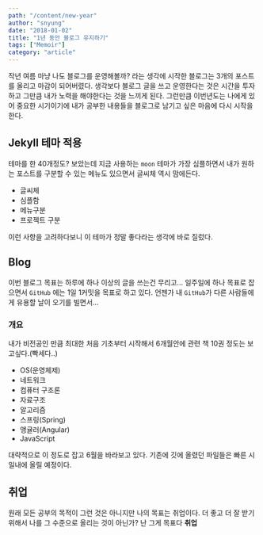 ```yaml
---
path: "/content/new-year"
author: "snyung"
date: "2018-01-02"
title: "1년 동안 블로그 유지하기"
tags: ["Memoir"]
category: "article"
---
```


작년 여름 마냥 나도 블로그를 운영해볼까? 라는 생각에 시작한 블로그는 3개의 포스트를 올리고 마감이 되어버렸다. 생각보다 블로그 글을 쓰고 운영한다는 것은 시간을 투자하고 그만큼 내가 노력을 해야한다는 것을 느끼게 된다. 그런만큼 이번년도는 나에게 있어 중요한 시기이기에 내가 공부한 내용들을 블로그로 남기고 싶은 마음에 다시 시작을 한다.
<br/>

## Jekyll 테마 적용

테마를 한 40개정도? 보았는데 지금 사용하는 `moon` 테마가 가장 심플하면서 내가 원하는 포스트를 구분할 수 있는 메뉴도 있으면서 글씨체 역시 맘에든다.

- 글씨체
- 심플함
- 메뉴구분
- 프로젝트 구분

이런 사항을 고려하다보니 이 테마가 정말 좋다라는 생각에 바로 질렀다.
<br/>

## Blog

이번 블로그 목표는 하루에 하나 이상의 글을 쓰는건 무리고... 일주일에 하나 목표로 잡으면서 `GitHub` 에는 1일 1커밋을 목표로 하고 있다. 언젠가 내 `GitHub`가 다른 사람들에게 유용할 날이 오기를 빌면서...
<br/>

### 개요

내가 비전공인 만큼 최대한 처음 기초부터 시작해서 6개월안에 관련 책 10권 정도는 보고싶다.(빡세다..)

- OS(운영체제)
- 네트워크
- 컴퓨터 구조론
- 자료구조
- 알고리즘
- 스프링(Spring)
- 앵귤러(Angular)
- JavaScript

대략적으로 이 정도로 잡고 6월을 바라보고 있다. 기존에 깃에 올렸던 파일들은 빠른 시일내에 올릴 예정이다.
<br/>

## 취업

원래 모든 공부의 목적이 그런 것은 아니지만 나의 목표는 취업이다. 더 좋고 더 잘 받기 위해서 나를 그 수준으로 올리는 것이 아닌가? 난 그게 목표다 **취업**

